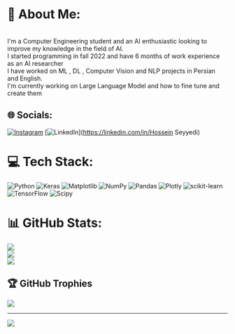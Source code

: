 # 💫 About Me:
<br>I'm a Computer Engineering student and an AI enthusiastic looking to improve my knowledge in the field of AI.<br>I started programming in fall 2022 and have 6 months of work experience as an AI researcher<br>I have worked on ML , DL , Computer Vision and NLP projects in Persian and English.<br>I'm currently working on Large Language Model and how to fine tune and create them


## 🌐 Socials:
[![Instagram](https://img.shields.io/badge/Instagram-%23E4405F.svg?logo=Instagram&logoColor=white)](https://instagram.com/hossein.seyyedi.himself) [![LinkedIn](https://img.shields.io/badge/LinkedIn-%230077B5.svg?logo=linkedin&logoColor=white)](https://linkedin.com/in/Hossein Seyyedi) 

# 💻 Tech Stack:
![Python](https://img.shields.io/badge/python-3670A0?style=for-the-badge&logo=python&logoColor=ffdd54) ![Keras](https://img.shields.io/badge/Keras-%23D00000.svg?style=for-the-badge&logo=Keras&logoColor=white) ![Matplotlib](https://img.shields.io/badge/Matplotlib-%23ffffff.svg?style=for-the-badge&logo=Matplotlib&logoColor=black) ![NumPy](https://img.shields.io/badge/numpy-%23013243.svg?style=for-the-badge&logo=numpy&logoColor=white) ![Pandas](https://img.shields.io/badge/pandas-%23150458.svg?style=for-the-badge&logo=pandas&logoColor=white) ![Plotly](https://img.shields.io/badge/Plotly-%233F4F75.svg?style=for-the-badge&logo=plotly&logoColor=white) ![scikit-learn](https://img.shields.io/badge/scikit--learn-%23F7931E.svg?style=for-the-badge&logo=scikit-learn&logoColor=white) ![TensorFlow](https://img.shields.io/badge/TensorFlow-%23FF6F00.svg?style=for-the-badge&logo=TensorFlow&logoColor=white) ![Scipy](https://img.shields.io/badge/SciPy-%230C55A5.svg?style=for-the-badge&logo=scipy&logoColor=%white)
# 📊 GitHub Stats:
![](https://github-readme-stats.vercel.app/api?username=Noah-Himselff&theme=dark&hide_border=false&include_all_commits=true&count_private=false)<br/>
![](https://github-readme-streak-stats.herokuapp.com/?user=Noah-Himselff&theme=dark&hide_border=false)<br/>
![](https://github-readme-stats.vercel.app/api/top-langs/?username=Noah-Himselff&theme=dark&hide_border=false&include_all_commits=true&count_private=false&layout=compact)

## 🏆 GitHub Trophies
![](https://github-profile-trophy.vercel.app/?username=Noah-Himselff&theme=discord&no-frame=false&no-bg=true&margin-w=4)

---
[![](https://visitcount.itsvg.in/api?id=Noah-Himselff&icon=0&color=0)](https://visitcount.itsvg.in)

<!-- Proudly created with GPRM ( https://gprm.itsvg.in ) -->
